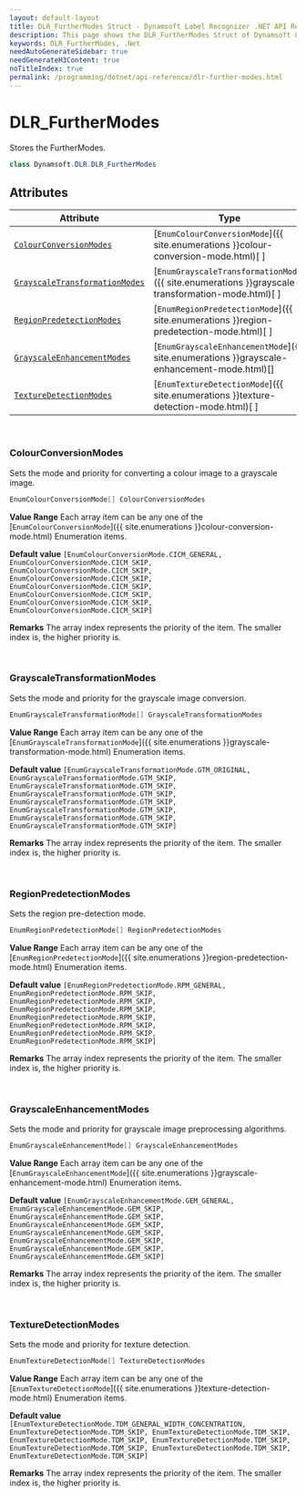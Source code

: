 ```yaml
---
layout: default-layout
title: DLR_FurtherModes Struct - Dynamsoft Label Recognizer .NET API Reference
description: This page shows the DLR_FurtherModes Struct of Dynamsoft Label Recognizer for .NET SDK.
keywords: DLR_FurtherModes, .Net
needAutoGenerateSidebar: true
needGenerateH3Content: true
noTitleIndex: true
permalink: /programming/dotnet/api-reference/dlr-further-modes.html
---
```



# DLR_FurtherModes
Stores the FurtherModes. 

```csharp
class Dynamsoft.DLR.DLR_FurtherModes
```

## Attributes
  
| Attribute | Type |
|---------- | ---- |
| [`ColourConversionModes`](#colourconversionmodes) | [`EnumColourConversionMode`]({{ site.enumerations }}colour-conversion-mode.html)[ ] |
| [`GrayscaleTransformationModes`](#grayscaletransformationmodes) | [`EnumGrayscaleTransformationMode`]({{ site.enumerations }}grayscale-transformation-mode.html)[ ] |
| [`RegionPredetectionModes`](#regionpredetectionmodes) | [`EnumRegionPredetectionMode`]({{ site.enumerations }}region-predetection-mode.html)[ ] |
| [`GrayscaleEnhancementModes`](#grayscaleenhancementmodes) | [`EnumGrayscaleEnhancementMode`]({{ site.enumerations }}grayscale-enhancement-mode.html)[] | 
| [`TextureDetectionModes`](#texturedetectionmodes) | [`EnumTextureDetectionMode`]({{ site.enumerations }}texture-detection-mode.html)[ ] |


&nbsp;

### ColourConversionModes
Sets the mode and priority for converting a colour image to a grayscale image.

```csharp
EnumColourConversionMode[] ColourConversionModes
```

**Value Range**
   Each array item can be any one of the [`EnumColourConversionMode`]({{ site.enumerations }}colour-conversion-mode.html) Enumeration items. 
 
**Default value**
   `[EnumColourConversionMode.CICM_GENERAL, EnumColourConversionMode.CICM_SKIP, EnumColourConversionMode.CICM_SKIP, EnumColourConversionMode.CICM_SKIP, EnumColourConversionMode.CICM_SKIP, EnumColourConversionMode.CICM_SKIP, EnumColourConversionMode.CICM_SKIP, EnumColourConversionMode.CICM_SKIP]`  
 
**Remarks**
   The array index represents the priority of the item. The smaller index is, the higher priority is.  

&nbsp;

### GrayscaleTransformationModes
Sets the mode and priority for the grayscale image conversion.

```csharp
EnumGrayscaleTransformationMode[] GrayscaleTransformationModes
```

**Value Range**
   Each array item can be any one of the [`EnumGrayscaleTransformationMode`]({{ site.enumerations }}grayscale-transformation-mode.html) Enumeration items. 
 
**Default value**
   `[EnumGrayscaleTransformationMode.GTM_ORIGINAL, EnumGrayscaleTransformationMode.GTM_SKIP, EnumGrayscaleTransformationMode.GTM_SKIP, EnumGrayscaleTransformationMode.GTM_SKIP, EnumGrayscaleTransformationMode.GTM_SKIP, EnumGrayscaleTransformationMode.GTM_SKIP, EnumGrayscaleTransformationMode.GTM_SKIP, EnumGrayscaleTransformationMode.GTM_SKIP]`  
 
**Remarks**
   The array index represents the priority of the item. The smaller index is, the higher priority is.  

&nbsp;

### RegionPredetectionModes
Sets the region pre-detection mode.

```csharp
EnumRegionPredetectionMode[] RegionPredetectionModes
```

**Value Range**
   Each array item can be any one of the [`EnumRegionPredetectionMode`]({{ site.enumerations }}region-predetection-mode.html) Enumeration items.  
 
**Default value**
   `[EnumRegionPredetectionMode.RPM_GENERAL, EnumRegionPredetectionMode.RPM_SKIP, EnumRegionPredetectionMode.RPM_SKIP, EnumRegionPredetectionMode.RPM_SKIP, EnumRegionPredetectionMode.RPM_SKIP, EnumRegionPredetectionMode.RPM_SKIP, EnumRegionPredetectionMode.RPM_SKIP, EnumRegionPredetectionMode.RPM_SKIP]`  
 
**Remarks**
   The array index represents the priority of the item. The smaller index is, the higher priority is.

&nbsp;

### GrayscaleEnhancementModes
Sets the mode and priority for grayscale image preprocessing algorithms.

```csharp
EnumGrayscaleEnhancementMode[] GrayscaleEnhancementModes
```

**Value Range**
   Each array item can be any one of the [`EnumGrayscaleEnhancementMode`]({{ site.enumerations }}grayscale-enhancement-mode.html) Enumeration items.  
 
**Default value**
   `[EnumGrayscaleEnhancementMode.GEM_GENERAL, EnumGrayscaleEnhancementMode.GEM_SKIP, EnumGrayscaleEnhancementMode.GEM_SKIP, EnumGrayscaleEnhancementMode.GEM_SKIP, EnumGrayscaleEnhancementMode.GEM_SKIP, EnumGrayscaleEnhancementMode.GEM_SKIP, EnumGrayscaleEnhancementMode.GEM_SKIP, EnumGrayscaleEnhancementMode.GEM_SKIP]`  
 
**Remarks**
   The array index represents the priority of the item. The smaller index is, the higher priority is.

&nbsp;

### TextureDetectionModes
Sets the mode and priority for texture detection. 

```csharp
EnumTextureDetectionMode[] TextureDetectionModes
```

**Value Range**
   Each array item can be any one of the [`EnumTextureDetectionMode`]({{ site.enumerations }}texture-detection-mode.html) Enumeration items.  
 
**Default value**
   `[EnumTextureDetectionMode.TDM_GENERAL_WIDTH_CONCENTRATION, EnumTextureDetectionMode.TDM_SKIP, EnumTextureDetectionMode.TDM_SKIP, EnumTextureDetectionMode.TDM_SKIP, EnumTextureDetectionMode.TDM_SKIP, EnumTextureDetectionMode.TDM_SKIP, EnumTextureDetectionMode.TDM_SKIP, EnumTextureDetectionMode.TDM_SKIP]`  
 
**Remarks**
   The array index represents the priority of the item. The smaller index is, the higher priority is.
